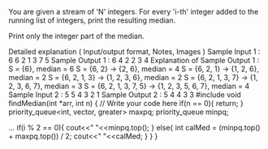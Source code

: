 You are given a stream of 'N' integers. For every 'i-th' integer added to the running list of integers, print the resulting median.

Print only the integer part of the median.

Detailed explanation ( Input/output format, Notes, Images )
Sample Input 1 :
6
6 2 1 3 7 5
Sample Output 1 :
6 4 2 2 3 4
Explanation of Sample Output 1 :
S = {6}, median = 6
S = {6, 2} -> {2, 6}, median = 4
S = {6, 2, 1} -> {1, 2, 6}, median = 2
S = {6, 2, 1, 3} -> {1, 2, 3, 6}, median = 2
S = {6, 2, 1, 3, 7} -> {1, 2, 3, 6, 7}, median = 3
S = {6, 2, 1, 3, 7, 5} -> {1, 2, 3, 5, 6, 7}, median = 4
Sample Input 2 :
5
5 4 3 2 1
Sample Output 2 :
5 4 4 3 3
#include <queue>
void findMedian(int *arr, int n)
{
    // Write your code here
    if(n == 0){
        return;
    }
    priority_queue<int, vector<int>, greater<int>> maxpq;
    priority_queue<int> minpq;
    
…        if(i % 2 == 0){
            cout<<" "<<minpq.top();
        }
        else{
            int calMed = (minpq.top() + maxpq.top()) / 2;
            cout<<" "<<calMed;
        }
    }
}
